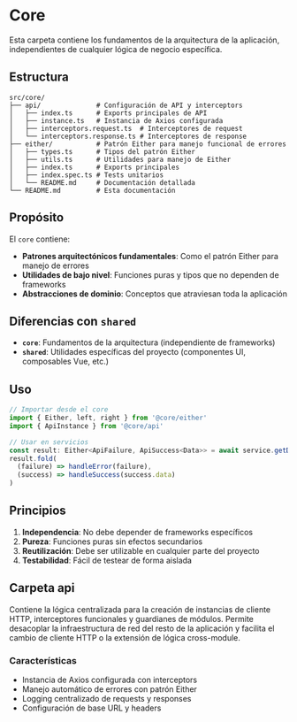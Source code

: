 # Core

Esta carpeta contiene los fundamentos de la arquitectura de la aplicación, independientes de cualquier lógica de negocio específica.

## Estructura

```
src/core/
├── api/              # Configuración de API y interceptors
│   ├── index.ts      # Exports principales de API
│   ├── instance.ts   # Instancia de Axios configurada
│   ├── interceptors.request.ts  # Interceptores de request
│   └── interceptors.response.ts # Interceptores de response
├── either/           # Patrón Either para manejo funcional de errores
│   ├── types.ts      # Tipos del patrón Either
│   ├── utils.ts      # Utilidades para manejo de Either
│   ├── index.ts      # Exports principales
│   ├── index.spec.ts # Tests unitarios
│   └── README.md     # Documentación detallada
└── README.md         # Esta documentación
```

## Propósito

El `core` contiene:

- **Patrones arquitectónicos fundamentales**: Como el patrón Either para manejo de errores
- **Utilidades de bajo nivel**: Funciones puras y tipos que no dependen de frameworks
- **Abstracciones de dominio**: Conceptos que atraviesan toda la aplicación

## Diferencias con `shared`

- **`core`**: Fundamentos de la arquitectura (independiente de frameworks)
- **`shared`**: Utilidades específicas del proyecto (componentes UI, composables Vue, etc.)

## Uso

```typescript
// Importar desde el core
import { Either, left, right } from '@core/either'
import { ApiInstance } from '@core/api'

// Usar en servicios
const result: Either<ApiFailure, ApiSuccess<Data>> = await service.getData()
result.fold(
  (failure) => handleError(failure),
  (success) => handleSuccess(success.data)
)
```

## Principios

1. **Independencia**: No debe depender de frameworks específicos
2. **Pureza**: Funciones puras sin efectos secundarios
3. **Reutilización**: Debe ser utilizable en cualquier parte del proyecto
4. **Testabilidad**: Fácil de testear de forma aislada 

## Carpeta api

Contiene la lógica centralizada para la creación de instancias de cliente HTTP, interceptores funcionales y guardianes de módulos. Permite desacoplar la infraestructura de red del resto de la aplicación y facilita el cambio de cliente HTTP o la extensión de lógica cross-module.

### Características
- Instancia de Axios configurada con interceptors
- Manejo automático de errores con patrón Either
- Logging centralizado de requests y responses
- Configuración de base URL y headers 